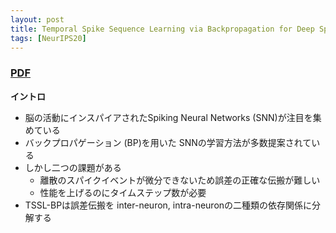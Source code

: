 ```yaml
---
layout: post
title: Temporal Spike Sequence Learning via Backpropagation for Deep Spiking Neural Networks 
tags: [NeurIPS20]
---
```


### [PDF](https://papers.nips.cc/paper/2020/file/8bdb5058376143fa358981954e7626b8-Paper.pdf)
**イントロ**
- 脳の活動にインスパイアされたSpiking Neural Networks (SNN)が注目を集めている
- バックプロパゲーション (BP)を用いた SNNの学習方法が多数提案されている
- しかし二つの課題がある
  - 離散のスパイクイベントが微分できないため誤差の正確な伝搬が難しい
  - 性能を上げるのにタイムステップ数が必要
- TSSL-BPは誤差伝搬を inter-neuron, intra-neuronの二種類の依存関係に分解する



